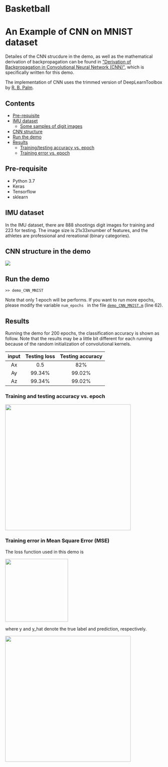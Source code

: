 # Basketball

# An Example of CNN on MNIST dataset

Detailes of the CNN strucdure in the demo, as well as the mathematical derivation of 
backpropagation can be found in ["Derivation of Backpropagation in Convolutional Neural Network (CNN)"](doc/Derivation_of_Backpropagation_in_CNN.pdf), which is specifically written for this demo.  

The implementation of CNN uses the trimmed version of DeepLearnToolbox by [R. B. Palm](https://github.com/rasmusbergpalm/DeepLearnToolbox). 

## Contents
* [Pre-requisite](#Requirements)
* [IMU dataset](#MNISTdataset)
  * [Some samples of digit images](#samples)
* [CNN structure](#CNNstructure)
* [Run the demo](#Run)
* [Results](#Results)
  * [Training/testing accuracy vs. epoch](#accuracy)
  * [Training error vs. epoch](#Error)


<a name="Requirements">

## Pre-requisite
* Python 3.7
* Keras
* Tensorflow
* sklearn

<a name="IMUdataset">

## IMU dataset
In the IMU dataset, there are 888 shootings digit images for training and 223 for testing. The image size is 21x33xnumber of features, and the athletes are professional and rereational (binary categories). 


<a name="CNNstructure">

## CNN structure in the demo

<img src="figs/CNNmodel.png">

<a name="Run">

## Run the demo

```
>> demo_CNN_MNIST
```

Note that only 1 epoch will be performs. If you want to run more epochs, please modify the variable `num_epochs ` in the file [`demo_CNN_MNIST.m`](https://github.com/ZZUTK/An-Example-of-CNN-on-MNIST-dataset-/blob/master/demo_CNN_MNIST.m) (line 62).

<a name="Results">

## Results
Running the demo for 200 epochs, the classification accuracy is shown as follow. Note that the results may be a little bit different for each running because of the random initialization of convolutional kernels.

| input | Testing loss | Testing accuracy |
| :---: | :---: | :---: |
| Ax | 0.5 | 82% |
| Ay | 99.34% | 99.02% |
| Az | 99.34% | 99.02% |


<a name="accuracy">

### Training and testing accuracy vs. epoch

<img src="figs/train_accu.png" width="400">

<a name="Error">

### Training error in Mean Square Error (MSE) 
The loss function used in this demo is 

<img src="figs/loss_func.png" width="200">

where y and y_hat denote the true label and prediction, respectively.

<img src="figs/train_MSE.png" width="400">




